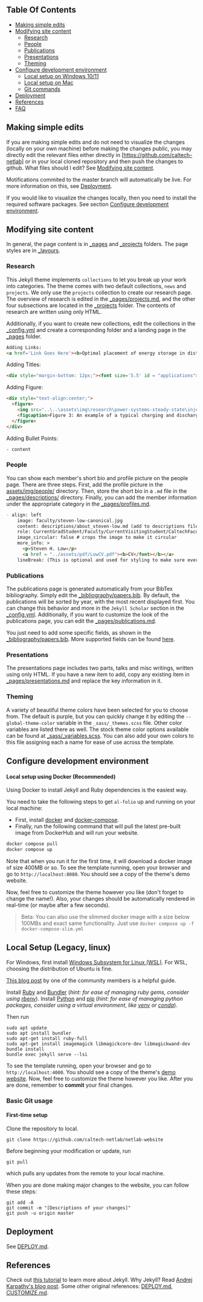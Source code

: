 ## Table Of Contents
- [Making simple edits](#making-simple-edits)
- [Modifying site content](#modifying-site-content)
  - [Research](#research)
  - [People](#people)
  - [Publications](#publications)
  - [Presentations](#presentations)
  - [Theming](#theming)
- [Configure development environment](#configure-development-environment)
  - [Local setup on Windows 10/11](#local-setup-on-windows-1011)
  - [Local setup on Mac](#local-setup-on-mac)
  - [Git commands](#git-commands)
- [Deployment](DEPLOY.md)
- [References](#references)
- [FAQ](FAQ.md)

## Making simple edits

If you are making simple edits and do not need to visualize the changes (locally on your own machine) before making the changes public, you may directly edit the relevant files either directly in [https://github.com/caltech-netlab] or in your local cloned repository and then push the changes to github. What files should I edit? See [Modifying site content](#modifying-site-content).

Motifications commited to the master branch will automatically be live. For more information on this, see [Deployment](#deployment).

If you would like to visualize the changes locally, then you need to install the required software packages. See section [Configure development environment](#configure-development-environment).

##  Modifying site content
In general, the page content is in [\_pages](_pages) and [\_projects](_projects) folders. The page styles are in [\_layours](_includes).

### Research
This Jekyll theme implements `collections` to let you break up your work into categories. The theme comes with two default collections, `news` and `projects`. We only use the `projects` collection to create our research page. The overview of research is edited in the [\_pages/projects.md](_pages/projects.md), and the other four subsections are located in the [\_projects](_projects) folder. The contents of research are written using only HTML.

Additionally, if you want to create new collections, edit the collections in the [\_config.yml](_config.yml) and create a corresponding folder and a landing page in the [\_pages](_pages) folder.

```html
Adding Links:
<a href='Link Goes Here'><b>Optimal placement of energy storage in distribution networks</b></a>
```
Adding Titles:
```html
<div style="margin-bottom: 12px;"><font size='5.5' id = "applications">Applications</font></div>
```
Adding Figure:
```html
<div style="text-align:center;">
  <figure>
    <img src="..\..\assets\img\research\power-systems-steady-state\injection_charging.png" style="width: 60%; height: auto;">
    <figcaption>Figure 3: An example of a typical charging and discharging curve</figcaption>
  </figure>
</div>
```
Adding Bullet Points:
```html
- content
```

### People

You can show each member's short bio and profile picture on the people page. There are three steps. First, add the profile picture in the [assets/img/people/](assets/img/people/) directory. Then, store the short bio in a `.md` file in the [\_pages/descriptions/](_pages/descriptions/) directory. Finally, you can add the member information under the appropriate category in the [\_pages/profiles.md](_pages/profiles.md).
```md
- align: left
    image: faculty/steven-low-canonical.jpg
    content: descriptions/about_steven-low.md (add to descriptions file an md file and route it)
    role: CurrentGradStudent/Faculty/CurrentVisitingStudent/CaltechFacultyCollaborator/Admin/PreviousPostdoc/PreviousGrad/PreviousVisitingFaculty/PreviousVisitingStudent
    image_circular: false # crops the image to make it circular
    more_info: >
      <p>Steven H. Low</p>
      <a href = "../assets/pdf/LowCV.pdf"><b>CV</font></b></a>
    lineBreak: (This is optional and used for styling to make sure everything is aligned) add '<br>' to add one line vertically
```

### Publications

The publications page is generated automatically from your BibTex bibliography. Simply edit the [\_bibliography/papers.bib](_bibliography/papers.bib). By default, the publications will be sorted by year, with the most recent displayed first. You can change this behavior and more in the `Jekyll Scholar` section in the [\_config.yml](_config.yml). Additionally, if you want to customize the look of the publications page, you can edit the [\_pages/publications.md](_pages/publications.md).

You just need to add some specific fields, as shown in the [\_bibliography/papers.bib](_bibliography/papers.bib). More supported fields can be found [here](https://github.com/alshedivat/al-folio).

### Presentations

The presentations page includes two parts, talks and misc writings, written using only HTML. If you have a new item to add, copy any existing item in [\_pages/presentations.md](_pages/presentations.md) and replace the key information in it.

### Theming

A variety of beautiful theme colors have been selected for you to choose from. The default is purple, but you can quickly change it by editing the `--global-theme-color` variable in the `_sass/_themes.scss` file. Other color variables are listed there as well. The stock theme color options available can be found at [\_sass/\_variables.scss](_sass/_variables.scss). You can also add your own colors to this file assigning each a name for ease of use across the template.

## Configure development environment

#### Local setup using Docker (Recommended)

Using Docker to install Jekyll and Ruby dependencies is the easiest way.

You need to take the following steps to get `al-folio` up and running on your local machine:

- First, install [docker](https://docs.docker.com/get-docker/) and [docker-compose](https://docs.docker.com/compose/install/).
- Finally, run the following command that will pull the latest pre-built image from DockerHub and will run your website.

```bash
docker compose pull
docker compose up
```

Note that when you run it for the first time, it will download a docker image of size 400MB or so. To see the template running, open your browser and go to `http://localhost:8080`. You should see a copy of the theme's demo website.

Now, feel free to customize the theme however you like (don't forget to change the name!). Also, your changes should be automatically rendered in real-time (or maybe after a few seconds).

> Beta: You can also use the slimmed docker image with a size below 100MBs and exact same functionality. Just use `docker compose up -f docker-compose-slim.yml`

## Local Setup (Legacy, linux)

For Windows, first install [Windows Subsystem for Linux (WSL)](https://learn.microsoft.com/en-us/windows/wsl/install). For WSL, choosing the distribution of Ubuntu is fine. 


[This blog post](https://george-gca.github.io/blog/2022/running-local-al-folio/) by one of the community members is a helpful guide.

Install [Ruby](https://www.ruby-lang.org/en/downloads/) and [Bundler](https://bundler.io/) (_hint: for ease of managing ruby gems, consider using [rbenv](https://github.com/rbenv/rbenv)_). Install [Python](https://www.python.org/) and [pip](https://pypi.org/project/pip/) (_hint: for ease of managing python packages, consider using a virtual environment, like [venv](https://docs.python.org/pt-br/3/library/venv.html) or [conda](https://docs.conda.io/en/latest/)_).

Then run
```
sudo apt update
sudo apt install bundler
sudo apt-get install ruby-full
sudo apt-get install imagemagick libmagickcore-dev libmagickwand-dev
bundle install
bundle exec jekyll serve --lsi
```

To see the template running, open your browser and go to `http://localhost:4000`. You should see a copy of the theme's [demo website](https://alshedivat.github.io/al-folio/). Now, feel free to customize the theme however you like. After you are done, remember to **commit** your final changes.


### Basic Git usage

#### First-time setup
Clone the repository to local.
```
git clone https://github.com/caltech-netlab/netlab-website
```

Before beginning your modification or update, run
```
git pull
```
which pulls any updates from the remote to your local machine.

When you are done making major changes to the website, you can follow these steps:
```
git add -A
git commit -m "[Descriptions of your changes]"
git push -u origin master
```

## Deployment
See [DEPLOY.md](DEPLOY.md).

## References

Check out [this tutorial](https://www.taniarascia.com/make-a-static-website-with-jekyll/) to learn more about Jekyll. Why Jekyll? Read [Andrej Karpathy's blog post](https://karpathy.github.io/2014/07/01/switching-to-jekyll/). Some other original references: [DEPLOY.md](DEPLOY.md), [CUSTOMIZE.md](CUSTOMIZE.md).

